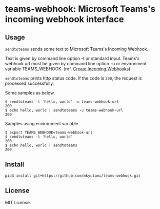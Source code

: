 # teams-webhook: Microsoft Teams's incoming webhook interface

## Usage

`sendtoteams` sends some text to Microsoft Teams's Incoming Webhook.

Text is given by command line option -t or standard input.
Teams's webhook url must be given by command line option -u or environment variable TEAMS_WEBHOOK.
(ref. [Create Incoming Webhooks](https://learn.microsoft.com/en-us/microsoftteams/platform/webhooks-and-connectors/how-to/add-incoming-webhook?tabs=dotnet))

`sendtoteams` prints http status code.  If the code is `200`, the request is processed successfully.

Some samples as below.

```
$ sendtoteams -t 'hello, world' -u teams-webhook-url
200
$ echo hello, world | sendtoteams -u teams-webhook-url
200
```

Samples using environment variable.

```
$ export TEAMS_WEBHOOK=teams-webhook-url
$ sendtoteams -t 'hello, world'
200
$ echo hello, world | sendtoteams
200
```

## Install

```
pip3 install git+https://github.com/mkyutani/teams-webhook.git
```

## License

MIT License.
